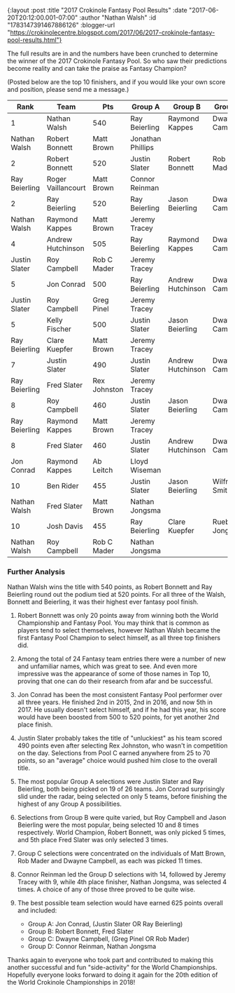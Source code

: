 {:layout :post
 :title "2017 Crokinole Fantasy Pool Results"
 :date "2017-06-20T20:12:00.001-07:00"
 :author "Nathan Walsh"
 :id "1783147391467886126"
 :blogger-url "https://crokinolecentre.blogspot.com/2017/06/2017-crokinole-fantasy-pool-results.html"}

The full results are in and the numbers have been crunched to determine the winner of the 2017 Crokinole Fantasy Pool. So who saw their predictions become reality and can take the praise as Fantasy Champion?

(Posted below are the top 10 finishers, and if you would like your own score and position, please send me a message.)

<table>
	<thead>
		<tr>
			<th>Rank</th>
			<th>Team</th>
			<th>Pts</th>
			<th>Group A</th>
			<th>Group B</th>
			<th>Group C</th>
			<th>Group D</th>
		</tr>
	</thead>
	<tbody>
		<tr>
			<td>1</td>
			<td>Nathan Walsh</td>
			<td>540</td>
			<td>Ray Beierling</td>
			<td>Raymond Kappes</td>
			<td>Dwayne Campbell</td>
			<td>Connor Reinman</td>
		</tr>
		<tr>
			<td>Nathan Walsh</td>
			<td>Robert Bonnett</td>
			<td>Matt Brown</td>
			<td>Jonathan Phillips</td>
		</tr>
		<tr>
			<td>2</td>
			<td>Robert Bonnett</td>
			<td>520</td>
			<td>Justin Slater</td>
			<td>Robert Bonnett</td>
			<td>Rob C Mader</td>
			<td>Lloyd Wiseman</td>
		</tr>
		<tr>
			<td>Ray Beierling</td>
			<td>Roger Vaillancourt</td>
			<td>Matt Brown</td>
			<td>Connor Reinman</td>
		</tr>
		<tr>
			<td>2</td>
			<td>Ray Beierling</td>
			<td>520</td>
			<td>Ray Beierling</td>
			<td>Jason Beierling</td>
			<td>Dwayne Campbell</td>
			<td>Connor Reinman</td>
		</tr>
		<tr>
			<td>Nathan Walsh</td>
			<td>Raymond Kappes</td>
			<td>Matt Brown</td>
			<td>Jeremy Tracey</td>
		</tr>
		<tr>
			<td>4</td>
			<td>Andrew Hutchinson</td>
			<td>505</td>
			<td>Ray Beierling</td>
			<td>Raymond Kappes</td>
			<td>Dwayne Campbell</td>
			<td>Connor Reinman</td>
		</tr>
		<tr>
			<td>Justin Slater</td>
			<td>Roy Campbell</td>
			<td>Rob C Mader</td>
			<td>Jeremy Tracey</td>
		</tr>
		<tr>
			<td>5</td>
			<td>Jon Conrad</td>
			<td>500</td>
			<td>Ray Beierling</td>
			<td>Andrew Hutchinson</td>
			<td>Dwayne Campbell</td>
			<td>Connor Reinman</td>
		</tr>
		<tr>
			<td>Justin Slater</td>
			<td>Roy Campbell</td>
			<td>Greg Pinel</td>
			<td>Jeremy Tracey</td>
		</tr>
		<tr>
			<td>5</td>
			<td>Kelly Fischer</td>
			<td>500</td>
			<td>Justin Slater</td>
			<td>Jason Beierling</td>
			<td>Dwayne Campbell</td>
			<td>Connor Reinman</td>
		</tr>
		<tr>
			<td>Ray Beierling</td>
			<td>Clare Kuepfer</td>
			<td>Matt Brown</td>
			<td>Jeremy Tracey</td>
		</tr>
		<tr>
			<td>7</td>
			<td>Justin Slater</td>
			<td>490</td>
			<td>Justin Slater</td>
			<td>Andrew Hutchinson</td>
			<td>Dwayne Campbell</td>
			<td>Connor Reinman</td>
		</tr>
		<tr>
			<td>Ray Beierling</td>
			<td>Fred Slater</td>
			<td>Rex Johnston</td>
			<td>Jeremy Tracey</td>
		</tr>
		<tr>
			<td>8</td>
			<td>Roy Campbell</td>
			<td>460</td>
			<td>Justin Slater</td>
			<td>Jason Beierling</td>
			<td>Dwayne Campbell</td>
			<td>Christina Campbell</td>
		</tr>
		<tr>
			<td>Ray Beierling</td>
			<td>Raymond Kappes</td>
			<td>Matt Brown</td>
			<td>Jeremy Tracey</td>
		</tr>
		<tr>
			<td>8</td>
			<td>Fred Slater</td>
			<td>460</td>
			<td>Justin Slater</td>
			<td>Andrew Hutchinson</td>
			<td>Dwayne Campbell</td>
			<td>Connor Reinman</td>
		</tr>
		<tr>
			<td>Jon Conrad</td>
			<td>Raymond Kappes</td>
			<td>Ab Leitch</td>
			<td>Lloyd Wiseman</td>
		</tr>
		<tr>
			<td>10</td>
			<td>Ben Rider</td>
			<td>455</td>
			<td>Justin Slater</td>
			<td>Jason Beierling</td>
			<td>Wilfred Smith</td>
			<td>Dave Brown</td>
		</tr>
		<tr>
			<td>Nathan Walsh</td>
			<td>Fred Slater</td>
			<td>Matt Brown</td>
			<td>Nathan Jongsma</td>
		</tr>
		<tr>
			<td>10</td>
			<td>Josh Davis</td>
			<td>455</td>
			<td>Ray Beierling</td>
			<td>Clare Kuepfer</td>
			<td>Rueben Jong</td>
			<td>Connor Reinman</td>
		</tr>
		<tr>
			<td>Nathan Walsh</td>
			<td>Roy Campbell</td>
			<td>Rob C Mader</td>
			<td>Nathan Jongsma</td>
		</tr>
	</tbody>
</table>

### Further Analysis

Nathan Walsh wins the title with 540 points, as Robert Bonnett and Ray Beierling round out the podium tied at 520 points. For all three of the Walsh, Bonnett and Beierling, it was their highest ever fantasy pool finish.

1. Robert Bonnett was only 20 points away from winning both the World Championship and Fantasy Pool. You may think that is common as players tend to select themselves, however Nathan Walsh became the first Fantasy Pool Champion to select himself, as all three top finishers did.

2. Among the total of 24 Fantasy team entries there were a number of new and unfamiliar names, which was great to see. And even more impressive was the appearance of some of those names in Top 10, proving that one can do their research from afar and be successful.

3. Jon Conrad has been the most consistent Fantasy Pool performer over all three years. He finished 2nd in 2015, 2nd in 2016, and now 5th in 2017. He usually doesn't select himself, and if he had this year, his score would have been boosted from 500 to 520 points, for yet another 2nd place finish.

4. Justin Slater probably takes the title of "unluckiest" as his team scored 490 points even after selecting Rex Johnston, who wasn't in competition on the day. Selections from Pool C earned anywhere from 25 to 70 points, so an "average" choice would pushed him close to the overall title.

5. The most popular Group A selections were Justin Slater and Ray Beierling, both being picked on 19 of 26 teams. Jon Conrad surprisingly slid under the radar, being selected on only 5 teams, before finishing the highest of any Group A possibilities.

6. Selections from Group B were quite varied, but Roy Campbell and Jason Beierling were the most popular, being selected 10 and 8 times respectively. World Champion, Robert Bonnett, was only picked 5 times, and 5th place Fred Slater was only selected 3 times.

7. Group C selections were concentrated on the individuals of Matt Brown, Rob Mader and Dwayne Campbell, as each was picked 11 times.

8. Connor Reinman led the Group D selections with 14, followed by Jeremy Tracey with 9, while 4th place finisher, Nathan Jongsma, was selected 4 times. A choice of any of those three proved to be quite wise.

9. The best possible team selection would have earned 625 points overall and included:

    - Group A: Jon Conrad, (Justin Slater OR Ray Beierling)
    - Group B: Robert Bonnett, Fred Slater
    - Group C: Dwayne Campbell, (Greg Pinel OR Rob Mader)
    - Group D: Connor Reinman, Nathan Jongsma

Thanks again to everyone who took part and contributed to making this another successful and fun "side-activity" for the World Championships. Hopefully everyone looks forward to doing it again for the 20th edition of the World Crokinole Championships in 2018!
